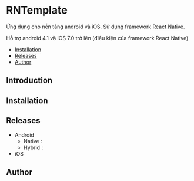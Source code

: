 # RNTemplate

Ứng dụng cho nền tảng android và iOS. Sử dụng framework [React Native](https://facebook.github.io/react-native/).

Hỗ trợ android 4.1 và iOS 7.0 trở lên (điều kiện của framework React Native)

- [Installation](#Installation)
- [Releases](#Releases)
- [Author](#Author)

## Introduction

## Installation

## Releases
* Android
  * Native :
  * Hybrid :
* iOS

## Author
